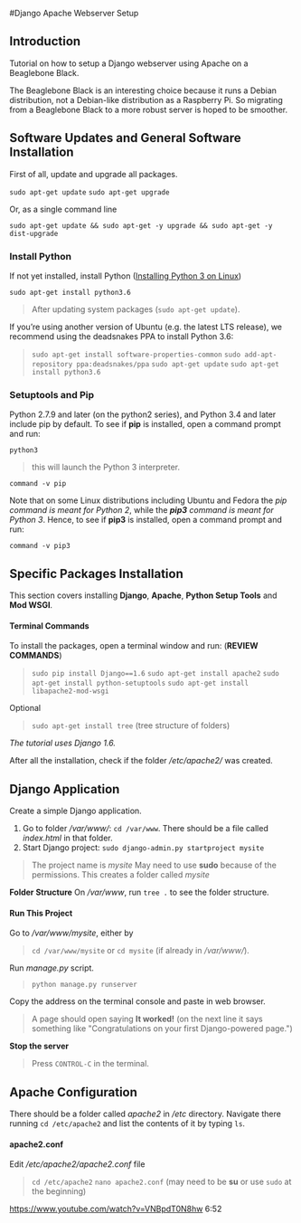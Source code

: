 #Django Apache Webserver Setup

## Introduction

Tutorial on how to setup a Django webserver using Apache on a Beaglebone Black.

The Beaglebone Black is an interesting choice because it runs a Debian distribution, not a Debian-like distribution as a Raspberry Pi. So migrating from a Beaglebone Black to a more robust server is hoped to be smoother.

## Software Updates and General Software Installation

First of all, update and upgrade all packages.

`sudo apt-get update`
`sudo apt-get upgrade`

Or, as a single command line

`sudo apt-get update && sudo apt-get -y upgrade && sudo apt-get -y dist-upgrade`

### Install Python

If not yet installed, install Python ([Installing Python 3 on Linux](https://docs.python-guide.org/starting/install3/linux/))

`sudo apt-get install python3.6`
>After updating system packages (`sudo apt-get update`).

If you’re using another version of Ubuntu (e.g. the latest LTS release), we recommend using the deadsnakes PPA to install Python 3.6:

> `sudo apt-get install software-properties-common`
> `sudo add-apt-repository ppa:deadsnakes/ppa`
> `sudo apt-get update`
> `sudo apt-get install python3.6`

### Setuptools and Pip

Python 2.7.9 and later (on the python2 series), and Python 3.4 and later include pip by default. To see if **pip** is installed, open a command prompt and run:

`python3`
>this will launch the Python 3 interpreter.

`command -v pip`

Note that on some Linux distributions including Ubuntu and Fedora the *pip command is meant for Python 2*, while the ***pip3** command is meant for Python 3*. Hence, to see if **pip3** is installed, open a command prompt and run:

`command -v pip3`


## Specific Packages Installation

This section covers installing **Django**, **Apache**, **Python Setup Tools** and **Mod WSGI**.

#### Terminal Commands
To install the packages, open a terminal window and run: (**REVIEW COMMANDS**)
> `sudo pip install Django==1.6`
> `sudo apt-get install apache2`
> `sudo apt-get install python-setuptools`
> `sudo apt-get install libapache2-mod-wsgi`

Optional
> `sudo apt-get install tree` (tree structure of folders)

*The tutorial uses Django 1.6.*

After all the installation, check if the folder */etc/apache2/* was created.

## Django Application

Create a simple Django application.
1. Go to folder */var/www/*: `cd /var/www`. There should be a file called *index.html* in that folder.
2. Start Django project: `sudo django-admin.py startproject mysite`
> The project name is *mysite*
> May need to use **sudo** because of the permissions.
> This creates a folder called *mysite*

**Folder Structure**
On */var/www*, run `tree .` to see the folder structure.

#### Run This Project

Go to */var/www/mysite*, either by
> `cd /var/www/mysite`
or
> `cd mysite` (if already in */var/www/*).

Run *manage.py* script.
> `python manage.py runserver`

Copy the address on the terminal console and paste in web browser.
> A page should open saying **It worked!** (on the next line it says something like "Congratulations on your first Django-powered page.")

**Stop the server**
> Press `CONTROL-C` in the terminal.

## Apache Configuration

There should be a folder called *apache2* in */etc* directory. Navigate there running `cd /etc/apache2` and list the contents of it by typing `ls`.

#### apache2.conf

Edit */etc/apache2/apache2.conf* file
> `cd /etc/apache2`
> `nano apache2.conf` (may need to be **su** or use `sudo` at the beginning)


https://www.youtube.com/watch?v=VNBpdT0N8hw
6:52





